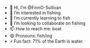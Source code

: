 - 👋 Hi, I’m @FinnO-Sullivan
- 👀 I’m interested in fishing
- 🌱 I’m currently learning to fish
- 💞️ I’m looking to collaborate on fishing
- 📫 How to reach me: boat
- 😄 Pronouns: fish/ing
- ⚡ Fun fact: 71% of the Earth is water.
